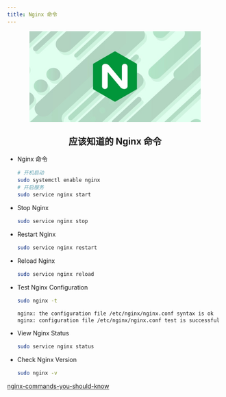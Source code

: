 ```yaml
---
title: Nginx 命令
---
```


<p align="center">
<img width="400" align="center" src="Assets/20190529160129.jpg"/>
<h2 align="center">应该知道的 Nginx 命令</h2>
</p>

- Nginx 命令

  ``` bash
  # 开机启动
  sudo systemctl enable nginx
  # 开启服务
  sudo service nginx start
  ```

- Stop Nginx

  ``` bash
  sudo service nginx stop
  ```

- Restart Nginx

  ``` bash
  sudo service nginx restart
  ```

- Reload Nginx

  ``` bash
  sudo service nginx reload
  ```

- Test Nginx Configuration

  ``` bash
  sudo nginx -t
  ```

  ``` dos
  nginx: the configuration file /etc/nginx/nginx.conf syntax is ok
  nginx: configuration file /etc/nginx/nginx.conf test is successful
  ```

- View Nginx Status

  ``` bash
  sudo service nginx status
  ```

- Check Nginx Version

  ``` bash
  sudo nginx -v
  ```

[nginx-commands-you-should-know](https://linuxize.com/post/nginx-commands-you-should-know/)
